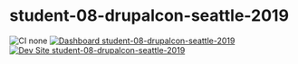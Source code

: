 # student-08-drupalcon-seattle-2019

![CI none](https://img.shields.io/badge/ci-none-orange.svg)
[![Dashboard student-08-drupalcon-seattle-2019](https://img.shields.io/badge/dashboard-student_08_drupalcon_seattle_2019-yellow.svg)](https://dashboard.pantheon.io/sites/b8fbf83f-0d9b-4944-8c7c-c604ebb3bb96#dev/code)
[![Dev Site student-08-drupalcon-seattle-2019](https://img.shields.io/badge/site-student_08_drupalcon_seattle_2019-blue.svg)](http://dev-student-08-drupalcon-seattle-2019.pantheonsite.io/)